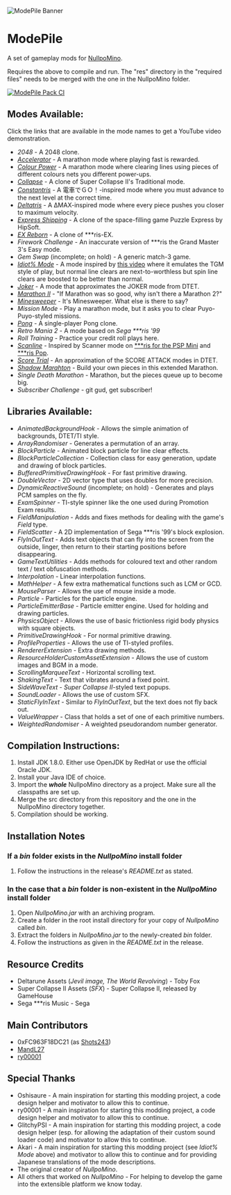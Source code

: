 ![ModePile Banner](https://github.com/Shots243/ModePile/blob/master/GitHub%20ModePile%20Banner-Final.png)

# ModePile
A set of gameplay mods for [NullpoMino](https://github.com/nullpomino/nullpomino).

Requires the above to compile and run. The "res" directory in the "required files" needs to be merged with the one in the NullpoMino folder.

[![ModePile Pack CI](https://github.com/0xFC963F18DC21/ModePile/actions/workflows/main.yml/badge.svg?branch=master)](https://github.com/0xFC963F18DC21/ModePile/actions/workflows/main.yml)

## Modes Available:

Click the links that are available in the mode names to get a YouTube video demonstration.

* _2048_ - A 2048 clone.
* [_Accelerator_](https://www.youtube.com/watch?v=uRVD2QM7smU) - A marathon mode where playing fast is rewarded.
* [_Colour Power_](https://www.youtube.com/watch?v=3NJaC0kZKn4) - A marathon mode where clearing lines using pieces of different colours nets you different power-ups.
* [_Collapse_](https://www.youtube.com/watch?v=X6mryz4HaC8) - A clone of Super Collapse II's Traditional mode.
* [_Constantris_](https://www.youtube.com/watch?v=emwbuzGGwro) - A 電車でＧＯ！-inspired mode where you must advance to the next level at the correct time.
* [_Deltatris_](https://www.youtube.com/watch?v=BDLKE6J0DUs) - A ΔMAX-inspired mode where every piece pushes you closer to maximum velocity.
* [_Express Shipping_](https://www.youtube.com/watch?v=l9FZFv8zxUM) - A clone of the space-filling game Puzzle Express by HipSoft.
* [_EX Reborn_](https://www.youtube.com/watch?v=1GJJRNpn4Zk) - A clone of \*\*\*ris-EX.
* _Firework Challenge_ - An inaccurate version of \*\*\*ris the Grand Master 3's Easy mode.
* _Gem Swap_ (incomplete; on hold) - A generic match-3 game.
* [_Idiot% Mode_](https://www.youtube.com/watch?v=LlzxPgzajTQ) - A mode inspired by [this video](https://www.youtube.com/watch?v=omaDz_w4cgg) where it emulates the TGM style of play, but normal line clears are next-to-worthless but spin line clears are boosted to be better than normal.
* [_Joker_](https://www.youtube.com/watch?v=XW5ou46iz98) - A mode that approximates the JOKER mode from DTET.
* [_Marathon II_](https://www.youtube.com/watch?v=QxsDKW0oUgs) - "If Marathon was so good, why isn't there a Marathon 2?"
* [_Minesweeper_](https://www.youtube.com/watch?v=yvsnhtv1zvw) - It's Minesweeper. What else is there to say?
* _Mission Mode_ - Play a marathon mode, but it asks you to clear Puyo-Puyo-styled missions.
* [_Pong_](https://www.youtube.com/watch?v=Xpn3dzklIb8) - A single-player Pong clone.
* _Retro Mania 2_ - A mode based on *Sega \*\*\*ris '99*
* _Roll Training_ - Practice your credit roll plays here.
* [_Scanline_](https://www.youtube.com/watch?v=ouooFDdWdf4) - Inspired by Scanner mode on [\*\*\*ris for the PSP Mini](https://harddrop.com/wiki/Tetris_(PSP_Mini)) and [\*\*\*ris Pop](https://harddrop.com/wiki/Tetris_Pop).
* [_Score Trial_](https://www.youtube.com/watch?v=-hc6ggAOQf8) - An approximation of the SCORE ATTACK modes in DTET.
* [_Shadow Marahton_](https://www.youtube.com/watch?v=HxuRyM-g1TQ) - Build your own pieces in this extended Marathon.
* _Single Death Marathon_ - Marathon, but the pieces queue up to become big.
* _Subscriber Challenge_ - git gud, get subscriber!

## Libraries Available:

* _AnimatedBackgroundHook_ - Allows the simple animation of backgrounds, DTET/TI style.
* _ArrayRandomiser_ - Generates a permutation of an array.
* _BlockParticle_ - Animated block particle for line clear effects.
* _BlockParticleCollection_ - Collection class for easy generation, update and drawing of block particles.
* _BufferedPrimitiveDrawingHook_ - For fast primitive drawing.
* _DoubleVector_ - 2D vector type that uses doubles for more precision.
* _DynamicReactiveSound_ (incomplete; on hold) - Generates and plays PCM samples on the fly.
* _ExamSpinner_ - TI-style spinner like the one used during Promotion Exam results.
* _FieldManipulation_ - Adds and fixes methods for dealing with the game's _Field_ type.
* _FieldScatter_ - A 2D implementation of Sega \*\*\*ris '99's block explosion.
* _FlyInOutText_ - Adds text objects that can fly into the screen from the outside, linger, then return to their starting positions before disappearing.
* _GameTextUtilities_ - Adds methods for coloured text and other random text / text obfuscation methods.
* _Interpolation_ - Linear interpolation functions.
* _MathHelper_ - A few extra mathematical functions such as LCM or GCD.
* _MouseParser_ - Allows the use of mouse inside a mode.
* _Particle_ - Particles for the particle engine.
* _ParticleEmitterBase_ - Particle emitter engine. Used for holding and drawing particles.
* _PhysicsObject_ - Allows the use of basic frictionless rigid body physics with square objects.
* _PrimitiveDrawingHook_ - For normal primitive drawing.
* _ProfileProperties_ - Allows the use of TI-styled profiles.
* _RendererExtension_ - Extra drawing methods.
* _ResourceHolderCustomAssetExtension_ - Allows the use of custom images and BGM in a mode.
* _ScrollingMarqueeText_ - Horizontal scrolling text.
* _ShakingText_ - Text that vibrates around a fixed point.
* _SideWaveText_ - _Super Collapse II_-styled text popups.
* _SoundLoader_ - Allows the use of custom SFX.
* _StaticFlyInText_ - Similar to _FlyInOutText_, but the text does not fly back out.
* _ValueWrapper_ - Class that holds a set of one of each primitive numbers.
* _WeightedRandomiser_ - A weighted pseudorandom number generator. 

## Compilation Instructions:

1. Install JDK 1.8.0. Either use OpenJDK by RedHat or use the official Oracle JDK.
2. Install your Java IDE of choice.
3. Import the ***whole*** NullpoMino directory as a project. Make sure all the classpaths are set up.
4. Merge the src directory from this repository and the one in the NullpoMino directory together.
5. Compilation should be working.

## Installation Notes

### If a *bin* folder exists in the *NullpoMino* install folder

1. Follow the instructions in the release's *README.txt* as stated.

### In the case that a *bin* folder is non-existent in the *NullpoMino* install folder

1. Open *NullpoMino.jar* with an archiving program.
2. Create a folder in the root install directory for your copy of *NullpoMino* called *bin*.
3. Extract the folders in *NullpoMino.jar* to the newly-created *bin* folder.
4. Follow the instructions as given in the *README.txt* in the release.

## Resource Credits

* Deltarune Assets (*Jevil image, The World Revolving*) - Toby Fox
* Super Collapse II Assets (_SFX_) - Super Collapse II, released by GameHouse
* Sega \*\*\*ris Music - Sega

## Main Contributors

* 0xFC963F18DC21 (as [Shots243](https://github.com/Shots243))
* [MandL27](https://github.com/MandL27)
* [ry00001](https://github.com/ry00001)

## Special Thanks

* Oshisaure - A main inspiration for starting this modding project, a code design helper and motivator to allow this to continue.
* ry00001 - A main inspiration for starting this modding project, a code design helper and motivator to allow this to continue.
* GlitchyPSI - A main inspiration for starting this modding project, a code design helper (esp. for allowing the adaptation of their custom sound loader code) and motivator to allow this to continue.
* Akari - A main inspiration for starting this modding project (see *Idiot% Mode* above) and motivator to allow this to continue and for providing Japanese translations of the mode descriptions.
* The original creator of *NullpoMino*.
* All others that worked on *NullpoMino* - For helping to develop the game into the extensible platform we know today.
